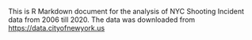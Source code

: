 This is R Markdown document for the analysis of NYC Shooting Incident data from 2006 till 2020. 
The data was downloaded from https://data.cityofnewyork.us
